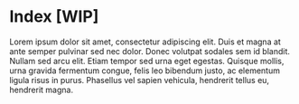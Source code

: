 
# Index [WIP]

Lorem ipsum dolor sit amet, consectetur adipiscing elit. Duis et magna at ante semper pulvinar sed nec dolor.
Donec volutpat sodales sem id blandit. Nullam sed arcu elit. Etiam tempor sed urna eget egestas.
Quisque mollis, urna gravida fermentum congue, felis leo bibendum justo, ac elementum ligula risus in purus.
Phasellus vel sapien vehicula, hendrerit tellus eu, hendrerit magna.
